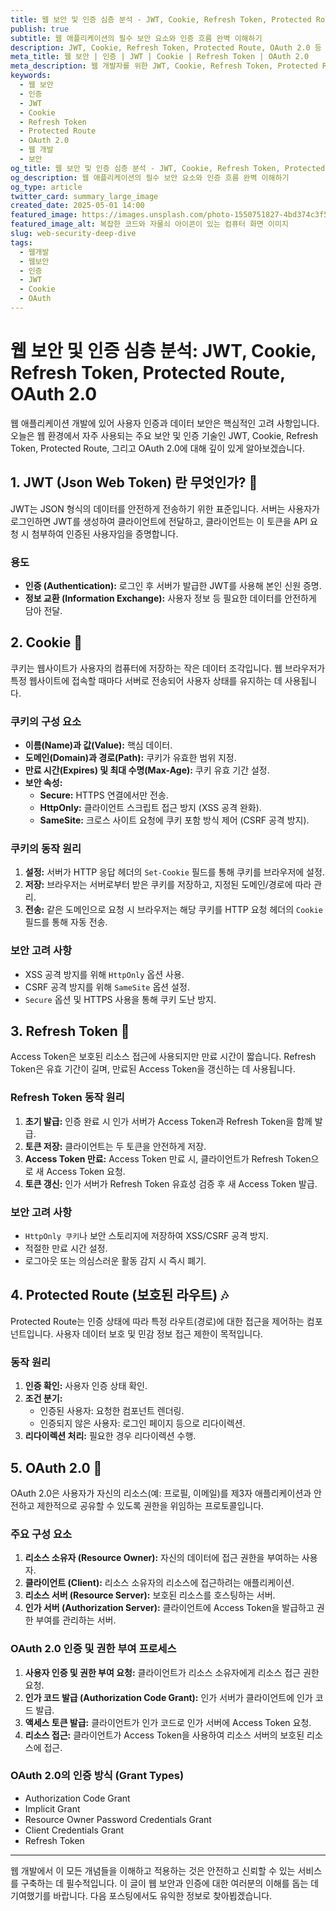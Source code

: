 ```yaml
---
title: 웹 보안 및 인증 심층 분석 - JWT, Cookie, Refresh Token, Protected Route, OAuth 2.0
publish: true
subtitle: 웹 애플리케이션의 필수 보안 요소와 인증 흐름 완벽 이해하기
description: JWT, Cookie, Refresh Token, Protected Route, OAuth 2.0 등 웹 보안과 인증의 핵심 개념들을 상세히 설명하고 동작 원리 및 보안 고려 사항을 다룹니다.
meta_title: 웹 보안 | 인증 | JWT | Cookie | Refresh Token | OAuth 2.0
meta_description: 웹 개발자를 위한 JWT, Cookie, Refresh Token, Protected Route, OAuth 2.0 심층 가이드. 웹 애플리케이션 보안 강화 전략.
keywords:
  - 웹 보안
  - 인증
  - JWT
  - Cookie
  - Refresh Token
  - Protected Route
  - OAuth 2.0
  - 웹 개발
  - 보안
og_title: 웹 보안 및 인증 심층 분석 - JWT, Cookie, Refresh Token, Protected Route, OAuth 2.0
og_description: 웹 애플리케이션의 필수 보안 요소와 인증 흐름 완벽 이해하기
og_type: article
twitter_card: summary_large_image
created_date: 2025-05-01 14:00
featured_image: https://images.unsplash.com/photo-1550751827-4bd374c3f58b?q=80&w=2940&auto=format&fit=crop&ixlib=rb-4.0.3&ixid=M3wxMjA3fDB8MHxwaG90by1wYWdlfHx8fGVufDB8fHx8fA%3D%3D
featured_image_alt: 복잡한 코드와 자물쇠 아이콘이 있는 컴퓨터 화면 이미지
slug: web-security-deep-dive
tags:
  - 웹개발
  - 웹보안
  - 인증
  - JWT
  - Cookie
  - OAuth
---
```


# 웹 보안 및 인증 심층 분석: JWT, Cookie, Refresh Token, Protected Route, OAuth 2.0

웹 애플리케이션 개발에 있어 사용자 인증과 데이터 보안은 핵심적인 고려 사항입니다. 오늘은 웹 환경에서 자주 사용되는 주요 보안 및 인증 기술인 JWT, Cookie, Refresh Token, Protected Route, 그리고 OAuth 2.0에 대해 깊이 있게 알아보겠습니다.

## 1. JWT (Json Web Token) 란 무엇인가? 🔐

JWT는 JSON 형식의 데이터를 안전하게 전송하기 위한 표준입니다. 서버는 사용자가 로그인하면 JWT를 생성하여 클라이언트에 전달하고, 클라이언트는 이 토큰을 API 요청 시 첨부하여 인증된 사용자임을 증명합니다.

### 용도

- **인증 (Authentication):** 로그인 후 서버가 발급한 JWT를 사용해 본인 신원 증명.
- **정보 교환 (Information Exchange):** 사용자 정보 등 필요한 데이터를 안전하게 담아 전달.

## 2. Cookie 🍪

쿠키는 웹사이트가 사용자의 컴퓨터에 저장하는 작은 데이터 조각입니다. 웹 브라우저가 특정 웹사이트에 접속할 때마다 서버로 전송되어 사용자 상태를 유지하는 데 사용됩니다.

### 쿠키의 구성 요소

- **이름(Name)과 값(Value):** 핵심 데이터.
- **도메인(Domain)과 경로(Path):** 쿠키가 유효한 범위 지정.
- **만료 시간(Expires) 및 최대 수명(Max-Age):** 쿠키 유효 기간 설정.
- **보안 속성:**
  - **Secure:** HTTPS 연결에서만 전송.
  - **HttpOnly:** 클라이언트 스크립트 접근 방지 (XSS 공격 완화).
  - **SameSite:** 크로스 사이트 요청에 쿠키 포함 방식 제어 (CSRF 공격 방지).

### 쿠키의 동작 원리

1.  **설정:** 서버가 HTTP 응답 헤더의 `Set-Cookie` 필드를 통해 쿠키를 브라우저에 설정.
2.  **저장:** 브라우저는 서버로부터 받은 쿠키를 저장하고, 지정된 도메인/경로에 따라 관리.
3.  **전송:** 같은 도메인으로 요청 시 브라우저는 해당 쿠키를 HTTP 요청 헤더의 `Cookie` 필드를 통해 자동 전송.

### 보안 고려 사항

- XSS 공격 방지를 위해 `HttpOnly` 옵션 사용.
- CSRF 공격 방지를 위해 `SameSite` 옵션 설정.
- `Secure` 옵션 및 HTTPS 사용을 통해 쿠키 도난 방지.

## 3. Refresh Token 🔄

Access Token은 보호된 리소스 접근에 사용되지만 만료 시간이 짧습니다. Refresh Token은 유효 기간이 길며, 만료된 Access Token을 갱신하는 데 사용됩니다.

### Refresh Token 동작 원리

1.  **초기 발급:** 인증 완료 시 인가 서버가 Access Token과 Refresh Token을 함께 발급.
2.  **토큰 저장:** 클라이언트는 두 토큰을 안전하게 저장.
3.  **Access Token 만료:** Access Token 만료 시, 클라이언트가 Refresh Token으로 새 Access Token 요청.
4.  **토큰 갱신:** 인가 서버가 Refresh Token 유효성 검증 후 새 Access Token 발급.

### 보안 고려 사항

- `HttpOnly 쿠키`나 보안 스토리지에 저장하여 XSS/CSRF 공격 방지.
- 적절한 만료 시간 설정.
- 로그아웃 또는 의심스러운 활동 감지 시 즉시 폐기.

## 4. Protected Route (보호된 라우트) 🎶

Protected Route는 인증 상태에 따라 특정 라우트(경로)에 대한 접근을 제어하는 컴포넌트입니다. 사용자 데이터 보호 및 민감 정보 접근 제한이 목적입니다.

### 동작 원리

1.  **인증 확인:** 사용자 인증 상태 확인.
2.  **조건 분기:**
    - 인증된 사용자: 요청한 컴포넌트 렌더링.
    - 인증되지 않은 사용자: 로그인 페이지 등으로 리다이렉션.
3.  **리다이렉션 처리:** 필요한 경우 리다이렉션 수행.

## 5. OAuth 2.0 🤝

OAuth 2.0은 사용자가 자신의 리소스(예: 프로필, 이메일)를 제3자 애플리케이션과 안전하고 제한적으로 공유할 수 있도록 권한을 위임하는 프로토콜입니다.

### 주요 구성 요소

1.  **리소스 소유자 (Resource Owner):** 자신의 데이터에 접근 권한을 부여하는 사용자.
2.  **클라이언트 (Client):** 리소스 소유자의 리소스에 접근하려는 애플리케이션.
3.  **리소스 서버 (Resource Server):** 보호된 리소스를 호스팅하는 서버.
4.  **인가 서버 (Authorization Server):** 클라이언트에 Access Token을 발급하고 권한 부여를 관리하는 서버.

### OAuth 2.0 인증 및 권한 부여 프로세스

1.  **사용자 인증 및 권한 부여 요청:** 클라이언트가 리소스 소유자에게 리소스 접근 권한 요청.
2.  **인가 코드 발급 (Authorization Code Grant):** 인가 서버가 클라이언트에 인가 코드 발급.
3.  **액세스 토큰 발급:** 클라이언트가 인가 코드로 인가 서버에 Access Token 요청.
4.  **리소스 접근:** 클라이언트가 Access Token을 사용하여 리소스 서버의 보호된 리소스에 접근.

### OAuth 2.0의 인증 방식 (Grant Types)

- Authorization Code Grant
- Implicit Grant
- Resource Owner Password Credentials Grant
- Client Credentials Grant
- Refresh Token

---

웹 개발에서 이 모든 개념들을 이해하고 적용하는 것은 안전하고 신뢰할 수 있는 서비스를 구축하는 데 필수적입니다. 이 글이 웹 보안과 인증에 대한 여러분의 이해를 돕는 데 기여했기를 바랍니다. 다음 포스팅에서도 유익한 정보로 찾아뵙겠습니다.
